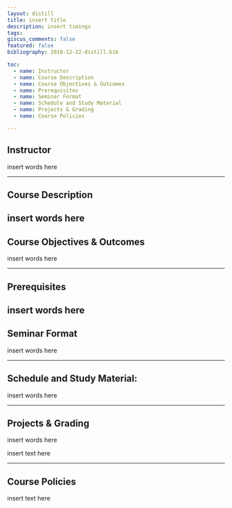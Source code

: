 ```yaml
---
layout: distill
title: insert title
description: insert timings
tags: 
giscus_comments: false
featured: false
bibliography: 2018-12-22-distill.bib

toc:
  - name: Instructor
  - name: Course Description
  - name: Course Objectives & Outcomes
  - name: Prerequisites
  - name: Seminar Format
  - name: Schedule and Study Material
  - name: Projects & Grading
  - name: Course Policies

---
```


## Instructor

insert words here

---

## Course Description

insert words here
---

## Course Objectives & Outcomes

insert words here

---

## Prerequisites

insert words here
---

## Seminar Format

insert words here


---

## Schedule and Study Material:
insert words here

---

## Projects & Grading

insert words here

insert text here

---
## Course Policies

insert text here